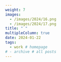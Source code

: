 ```yaml
---
weight: 7
images:
  - /images/2024/16.png
  - /images/2024/17.png
title: " "
multipleColumn: true
date: 2024-01-22
tags:
  - work # homepage
# - archive # all posts
---
```

